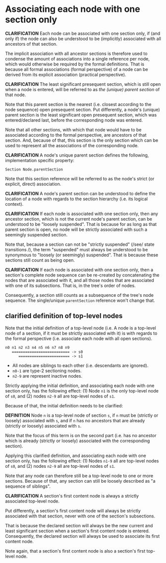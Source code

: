 
<!-- ======================================================================= -->
# Associating each node with one section only

**CLARIFICATION**
Each node can be associated with one section only, if (and only if) the node
can also be understood to be (implicitly) associated with all ancestors of
that section.

The implicit association with all ancestor sections is therefore used to
condense the amount of associations into a single reference per node, which
would otherwise be required by the formal definitions. That is because all
formal associations (formal perspective) of a node can be derived from its
explicit association (practical perspective).

**CLARIFICATION**
The least significant presequent section, which is still open when a node is
entered, will be referred to as *the (unique) parent section* of that node.

Note that this parent section is the nearest (i.e. closest according to the
node sequence) open presequent section. Put differently, a node's (unique)
parent section is the least significant open presequent section, which was
entered/declared last, before the corresponding node was entered.

Note that all other sections, with which that node would have to be associated
according to the formal perspective, are ancestors of that section. And, because
of that, this section is the only section which can be used to represent all
the associations of the corresponding node.

**CLARIFICATION**
A node's unique parent section defines the following,
implementation specific property:

```
Section Node.parentSection
```

Note that this section reference will be referred to as
the node's strict (or explicit, direct) association.

**CLARIFICATION**
A node's parent section can be understood to define the location of a node with
regards to the section hierarchy (i.e. its logical context).

**CLARIFICATION**
If each node is associated with one section only, then any ancestor section,
which is not the current node's parent section, can be understood to be
"loosely suspended". That is because for as long as that parent section is
open, no node will be strictly associated with such a seemingly suspended
section.

Note that, because a section can not be "strictly suspended" (/see/ state
transitions /), the term "suspended" must always be understood to be synonymous
to "loosely (or seemingly) suspended". That is because these sections still
count as being open.

**CLARIFICATION**
If each node is associated with one section only, then a section's complete
node sequence can be re-created by concatenating the nodes that are associated
with it, and all those nodes that are associated with one of its subsections.
That is, in the tree's order of nodes.

Consequently, a section still counts as a subsequence of the tree's node
sequence. The single/unique `parentSection` reference won't change that.

<!-- ======================================================================= -->
## clarified definition of top-level nodes

Note that the initial definition of a top-level node (i.e. A node is a
top-level node of a section, if it must be strictly associated with it)
is with regards to the formal perspective (i.e. associate each node with
all open sections).

```
n0 n1 n2 n3 n4 n5 n6 n7 n8 n9
   ========================== -> s0
      ======================= -> s1
```

* All nodes are siblings to each other (i.e. descendants are ignored).
* `n0-1` are type-2 sectioning nodes.
* `n2-9` are represent inactive nodes.

Strictly applying the initial definition, and associating each node with one
section only, has the following effect: (1) Node `n1` is the only top-level
node of `s0`, and (2) nodes `n2-9` all are top-level nodes of `s1`.

Because of that, the initial definition needs to be clarified:

**DEFINITION**
Node `n` is a top-level node of section `s`, if `n` must be (strictly or
loosely) associated with `s`, and if `n` has no ancestors that are already
(strictly or loosely) associated with `s`.

Note that the focus of this term is on the second part (i.e. has no ancestor
which is already (strictly or loosely) associated with the corresponding
section).

Applying this clarified definition, and associating each node with one section
only, has the following effect: (1) Nodes `n1-9` all are top-level nodes of
`s0`, and (2) nodes `n2-9` all are top-level nodes of `s1`.

Note that any node can therefore still be a top-level node to one or more
sections. Because of that, any section can still be loosely described as
"a sequence of siblings".

**CLARIFICATION**
A section's first content node is always a strictly associated top-level node.

Put differently, a section's first content node will always be strictly
associated with that section, never with one of the section's subsections.

That is because the declared section will always be the new current and
least significant section when a section's first content node is entered.
Consequently, the declared section will always be used to associate its
first content node.

Note again, that a section's first content node
is also a section's first top-level node.
